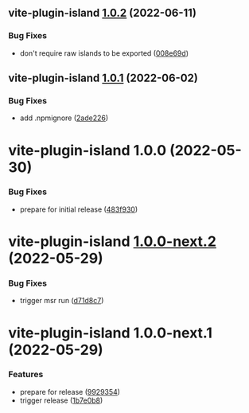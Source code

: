 ## vite-plugin-island [1.0.2](https://github.com/capri-js/capri/compare/vite-plugin-island@1.0.1...vite-plugin-island@1.0.2) (2022-06-11)


### Bug Fixes

* don't require raw islands to be exported ([008e69d](https://github.com/capri-js/capri/commit/008e69d341a791d9ab11ddef10ab3375d379c5cf))

## vite-plugin-island [1.0.1](https://github.com/capri-js/capri/compare/vite-plugin-island@1.0.0...vite-plugin-island@1.0.1) (2022-06-02)


### Bug Fixes

* add .npmignore ([2ade226](https://github.com/capri-js/capri/commit/2ade2261eb4bd3918deea53a010bff5cd7322ca7))

# vite-plugin-island 1.0.0 (2022-05-30)


### Bug Fixes

* prepare for initial release ([483f930](https://github.com/capri-js/capri/commit/483f9300986faba9cdd1d47f85b6e7173c11a797))

# vite-plugin-island [1.0.0-next.2](https://github.com/capri-js/capri/compare/vite-plugin-island@1.0.0-next.1...vite-plugin-island@1.0.0-next.2) (2022-05-29)


### Bug Fixes

* trigger msr run ([d71d8c7](https://github.com/capri-js/capri/commit/d71d8c75bf960cfab527d4117dd4eb4d35f72996))

# vite-plugin-island 1.0.0-next.1 (2022-05-29)


### Features

* prepare for release ([9929354](https://github.com/capri-js/capri/commit/9929354de8f7f4b732dfe66fb1ca9e165bc53deb))
* trigger release ([1b7e0b8](https://github.com/capri-js/capri/commit/1b7e0b8c61b67bf97b2b3593bd2549b80bdf3641))
